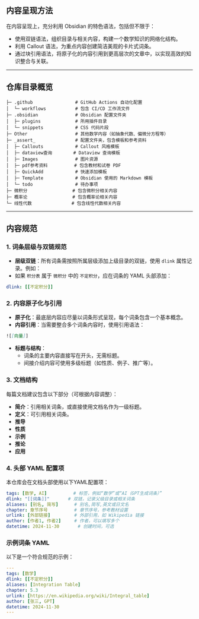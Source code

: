 ## 内容呈现方法
在内容呈现上，充分利用 Obsidian 的特色语法，包括但不限于：
- 使用双链语法，组织目录与相关内容，构建一个数学知识的网络化结构。
- 利用 Callout 语法，为重点内容创建简洁美观的卡片式词条。
- 通过块引用语法，将原子化的内容引用到更高层次的文章中，以实现高效的知识整合与关联。

---
## 仓库目录概览

```
├─ .github                # GitHub Actions 自动化配置
│  └─ workflows           # 包含 CI/CD 工作流文件
├─ .obsidian              # Obsidian 配置文件夹
│  ├─ plugins             # 所用插件目录
│  └─ snippets            # CSS 代码片段
├─ Other                  # 其他数学内容（如抽象代数、偏微分方程等）
├─ _assert_               # 配置文件夹，包含模板和参考资料
│  ├─ Callouts            # Callout 风格模板
│  ├─ dataview查询        # Dataview 查询模板
│  ├─ Images              # 图片资源
│  ├─ pdf参考资料          # 包含教材和试卷 PDF
│  ├─ QuickAdd            # 快速添加模板
│  ├─ Template            # Obsidian 使用的 Markdown 模板
│  └─ todo                # 待办事项
├─ 微积分                 # 包含微积分相关内容
├─ 概率论                 # 包含概率论相关内容
└─ 线性代数               # 包含线性代数相关内容
```

---
## 内容规范

### 1. 词条层级与双链规范
- **层级双链**：所有词条需按照所属层级添加上级目录的双链，使用 `dlink` 属性记录。例如：
- 如果 `积分表` 属于 `微积分` 中的 `不定积分`，应在词条的 YAML 头部添加：
```yaml
dlink: [[不定积分]]
```


### 2. 内容原子化与引用
- **原子化**：最底层内容应尽量以词条形式呈现，每个词条包含一个基本概念。
- **内容引用**：当需要整合多个词条内容时，使用引用语法：
```markdown
![[向量]]
```
- **标题与结构**：
    - 词条的主要内容直接写在开头，无需标题。
    - 间接介绍内容可使用多级标题（如性质、例子、推广等）。

### 3. 文档结构

每篇文档建议包含以下部分（可根据内容调整）：

- **简介**：引用相关词条，或直接使用文档名作为一级标题。
- **定义**：可引用相关词条。
- **推导**
- **性质**
- **示例**
- **推论**
- **应用**

### 4. 头部 YAML 配置项
本仓库会在文档头部使用以下YAML配置项：
```yaml
tags: [数学, AI]          # 标签，例如“数学”或“AI（GPT生成词条）”
dlink: "[[词条]]"       # 双链，记录父级目录或相关词条
aliases: [别名, 简写]      # 别名,简写,英文或日文名
chapter: 章节序号          # 章节序号，参考教材设置
urlink: [外部链接]         # 外部引用，如 Wikipedia 链接
author: [作者1, 作者2]     # 作者，可以填写多个
datetime: 2024-11-30       # 创建时间，可选
```

### 示例词条 YAML
以下是一个符合规范的示例：
```yaml
---
tags: [数学]
dlink: [[不定积分]]
aliases: [Integration Table]
chapter: 5.3
urlink: [https://en.wikipedia.org/wiki/Integral_table]
author: [张三, GPT]
datetime: 2024-11-30
---
```
